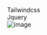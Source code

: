 Tailwindcss
<br/>
Jquery
<br/>
![image](https://github.com/nguyenletan/CapitaLand-HTML/assets/1450471/0b83c868-eb2d-4e43-9ff8-1a05c47e1866)
